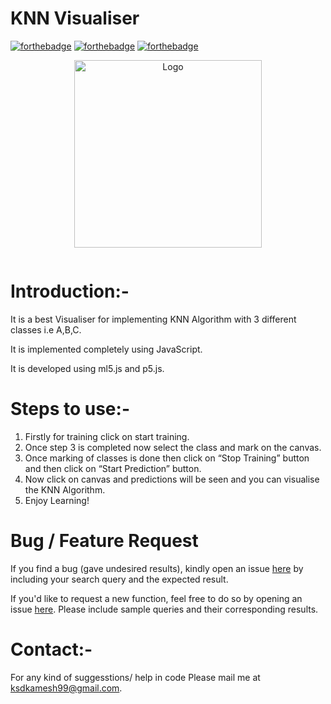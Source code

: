 # KNN Visualiser

[![forthebadge](https://forthebadge.com/images/badges/built-with-love.svg)](https://forthebadge.com)
[![forthebadge](https://forthebadge.com/images/badges/its-not-a-lie-if-you-believe-it.svg)](https://forthebadge.com)
[![forthebadge](https://forthebadge.com/images/badges/built-by-developers.svg)](https://forthebadge.com)

<p align="center">
  <a href="https://github.com/ksdkamesh99/KNN-Visualiser">
    <img src="https://miro.medium.com/max/1148/1*X1KBJctko0RH6BWBsu-XjA.png" alt="Logo" width="300px" height="300px">
  </a>
</p>
<center><img src=""></center>


# Introduction:-

It is a best Visualiser for implementing KNN Algorithm with 3 different classes i.e A,B,C.  

It is implemented completely using JavaScript.  

It is developed using ml5.js and p5.js.  

# Steps to use:-

1. Firstly for training click on start training.
2. Once step 3 is completed now select the class and mark on the canvas.
3. Once marking of classes is done then click on “Stop Training” button and then click on “Start Prediction” button.
4. Now click on canvas and predictions will be seen and you can visualise the KNN Algorithm.
5. Enjoy Learning!


# Bug / Feature Request
If you find a bug (gave undesired results), kindly open an issue [here](https://github.com/ksdkamesh99/KNN-Visualiser/issues/new/choose) by including your search query and the expected result.

If you'd like to request a new function, feel free to do so by opening an issue [here](https://github.com/ksdkamesh99/KNN-Visualiser/issues/new/). Please include sample queries and their corresponding results.


# Contact:-
For any kind of suggesstions/ help in code Please mail me at ksdkamesh99@gmail.com.

